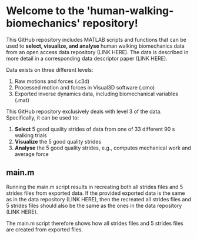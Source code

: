 # Welcome to the 'human-walking-biomechanics' repository!

This GitHub repository includes MATLAB scripts and functions that can be used to **select, visualize, and analyse** human walking biomechanics data from an open access data repository (LINK HERE). The data is described in more detail in a corresponding data descriptor paper (LINK HERE). 

Data exists on three different levels:
1. Raw motions and forces (.c3d)
2. Processed motion and forces in Visual3D software (.cmo)
3. Exported inverse dynamics data, including biomechanical variables (.mat)

This GitHub repository exclusively deals with level 3 of the data. Specifically, it can be used to:
1. **Select** 5 good quality strides of data from one of 33 different 90 s walking trials
2. **Visualize** the 5 good quality strides
3. **Analyse** the 5 good quality strides, e.g., computes mechanical work and average force

## main.m ##

Running the main.m script results in recreating both all strides files and 5 strides files from exported data. If the provided exported data is the same as in the data repository (LINK HERE), then the recreated all strides files and 5 strides files should also be the same as the ones in the data repository (LINK HERE). 

The main.m script therefore shows how all strides files and 5 strides files are created from exported files.
